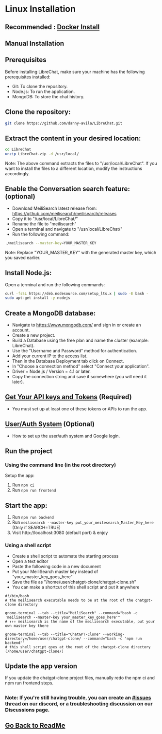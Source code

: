 # Linux Installation
## **Recommended : [Docker Install](docker_install.md)**

##

## **Manual Installation**

## Prerequisites

Before installing LibreChat, make sure your machine has the following prerequisites installed:

- Git: To clone the repository.
- Node.js: To run the application.
- MongoDB: To store the chat history.

## Clone the repository:

```bash
git clone https://github.com/danny-avila/LibreChat.git
```

## Extract the content in your desired location:

```bash
cd LibreChat
unzip LibreChat.zip -d /usr/local/
```

Note: The above command extracts the files to "/usr/local/LibreChat". If you want to install the files to a different location, modify the instructions accordingly.

## Enable the Conversation search feature: (optional)

- Download MeiliSearch latest release from: https://github.com/meilisearch/meilisearch/releases
- Copy it to "/usr/local/LibreChat/"
- Rename the file to "meilisearch"
- Open a terminal and navigate to "/usr/local/LibreChat/"
- Run the following command:

```bash
./meilisearch --master-key=YOUR_MASTER_KEY
```

Note: Replace "YOUR_MASTER_KEY" with the generated master key, which you saved earlier.

## Install Node.js:

Open a terminal and run the following commands:

```bash
curl -fsSL https://deb.nodesource.com/setup_lts.x | sudo -E bash -
sudo apt-get install -y nodejs
```

## Create a MongoDB database:

- Navigate to https://www.mongodb.com/ and sign in or create an account.
- Create a new project.
- Build a Database using the free plan and name the cluster (example: LibreChat).
- Use the "Username and Password" method for authentication.
- Add your current IP to the access list.
- Then in the Database Deployment tab click on Connect.
- In "Choose a connection method" select "Connect your application".
- Driver = Node.js / Version = 4.1 or later.
- Copy the connection string and save it somewhere (you will need it later).

## [Get Your API keys and Tokens](apis_and_tokens.md) (Required)
- You must set up at least one of these tokens or APIs to run the app.

## [User/Auth System](../features/user_auth_system.md) (Optional)
- How to set up the user/auth system and Google login.

## Run the project

### Using the command line (in the root directory)
Setup the app:
1. Run `npm ci`
2. Run `npm run frontend`

## Start the app:
1. Run `npm run backend`
2. Run `meilisearch --master-key put_your_meilesearch_Master_Key_here` (Only if SEARCH=TRUE)
3. Visit http://localhost:3080 (default port) & enjoy

### Using a shell script

- Create a shell script to automate the starting process
- Open a text editor
- Paste the following code in a new document
- Put your MeiliSearch master key instead of "your_master_key_goes_here"
- Save the file as "/home/user/chatgpt-clone/chatgpt-clone.sh"
- You can make a shortcut of this shell script and put it anywhere

```
#!/bin/bash
# the meilisearch executable needs to be at the root of the chatgpt-clone directory

gnome-terminal --tab --title="MeiliSearch" --command="bash -c 'meilisearch --master-key your_master_key_goes_here'"
# ↑↑↑ meilisearch is the name of the meilisearch executable, put your own master key there

gnome-terminal --tab --title="ChatGPT-Clone" --working-directory=/home/user/chatgpt-clone/ --command="bash -c 'npm run backend'"
# this shell script goes at the root of the chatgpt-clone directory (/home/user/chatgpt-clone/)
```

## Update the app version

If you update the chatgpt-clone project files, manually redo the npm ci and npm run frontend steps.

##

### Note: If you're still having trouble, you can create an [#issues thread on our discord](https://discord.gg/weqZFtD9C4), or a [troubleshooting discussion](https://github.com/danny-avila/LibreChat/discussions/new?category=troubleshooting) on our Discussions page.

##

## [Go Back to ReadMe](../../README.md)
